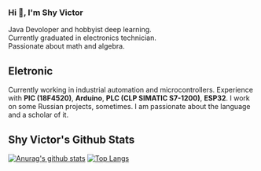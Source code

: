 ### Hi 👋, I'm Shy Victor
Java Devoloper and hobbyist deep learning. <br>
Currently graduated in electronics technician. <br>
Passionate about math and algebra. <br>

<h2>Eletronic</h2>
Currently working in industrial automation and microcontrollers. Experience with <b>PIC (18F4520)</b>, <b>Arduino</b>, <b>PLC (CLP SIMATIC S7-1200)</b>, <b>ESP32</b>.
I work on some Russian projects, sometimes. I am passionate about the language and a scholar of it.

<h2> Shy Victor's Github Stats </h2>

[![Anurag's github stats](https://github-readme-stats.vercel.app/api?username=ShyVictor&theme=tokyonight)](https://github.com/anuraghazra/github-readme-stats)
[![Top Langs](https://github-readme-stats.vercel.app/api/top-langs/?username=ShyVictor&theme=tokyonight&layout=compact)](https://github.com/anuraghazra/github-readme-stats)

